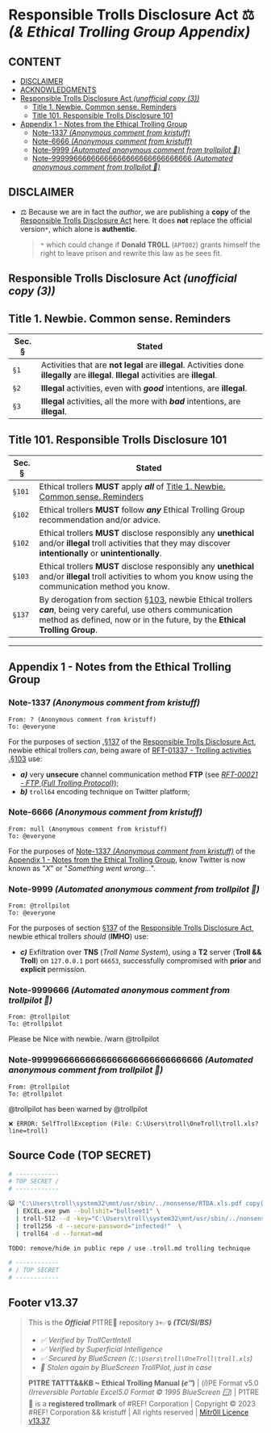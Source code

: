 # Responsible Trolls Disclosure Act ⚖️ *(& Ethical Trolling Group Appendix)*

## CONTENT

-   [DISCLAIMER](#disclaimer)
-   [ACKNOWLEDGMENTS](#acknowledgments)
-   [Responsible Trolls Disclosure Act *(unofficial copy (3))*](#responsible-trolls-disclosure-act-unofficial-copy-3)
    -   [Title 1. Newbie. Common sense. Reminders](#title-1-newbie-common-sense-reminders)
    -   [Title 101. Responsible Trolls Disclosure 101](#title-101-responsible-trolls-disclosure-101)
-   [Appendix 1 - Notes from the Ethical Trolling Group](#appendix-1---notes-from-the-ethical-trolling-group)
    -   [Note-1337 *(Anonymous comment from kristuff)*](#note-1337-anonymous-comment-from-kristuff)
    -   [Note-6666 *(Anonymous comment from kristuff)*](#note-6666-anonymous-comment-from-kristuff)
    -   [Note-9999 *(Automated anonymous comment from trollpilot 🤖)*](#note-9999666-automated-anonymous-comment-from-trollpilot-🤖)
    -   [Note-99999666666666666666666666666666 *(Automated anonymous comment from trollpilot 🤖)*](#note-99999666666666666666666666666666-automated-anonymous-comment-from-trollpilot-🤖)

## DISCLAIMER

-   ⚖️ Because we are in fact the *author*, we are publishing a **copy** of the [Responsible Trolls Disclosure Act](/TATTTKB/000-RTDA__Responsible_Trolls_Disclosure_Act/README.md) here. It does **not** replace the official version`*`, which alone is **authentic**. 

    > `*` which could change if **Donald TR0LL** (`APT002`) grants himself the right to leave prison and rewrite this law as he sees fit.




## Responsible Trolls Disclosure Act *(unofficial copy (3))*

## Title 1. Newbie. Common sense. Reminders

Sec. §            |  Stated
------------      | ------------
`§1`              | Activities that are **not legal** are **illegal**. Activities done **illegally** are **illegal**. **Illegal** activities are **illegal**. 
`§2`              | **Illegal** activities, even with ***good*** intentions, are **illegal**.
`§3`              | **Illegal** activities, all the more with ***bad*** intentions, are **illegal**.


## Title 101. Responsible Trolls Disclosure 101

Sec. §             | Stated 
---------         | ------------
`§101`            | Ethical trollers **MUST** apply ***all*** of [Title 1. Newbie. Common sense. Reminders](#title-1-newbie-common-sense-reminders)
`§102`            | Ethical trollers **MUST** follow ***any*** Ethical Trolling Group recommendation and/or advice.
`§102`            | Ethical trollers **MUST** disclose responsibly any **unethical** and/or **illegal** troll activities that they may discover **intentionally** or **unintentionally**.
`§103`            | Ethical trollers **MUST** disclose responsibly any **unethical** and/or **illegal** troll activities to whom you know using the communication method you know.
`§137`            | By derogation from section [§103](#title-101-responsible-trolls-disclosure-101), newbie Ethical trollers ***can***, being very careful, use others communication method as defined, now or in the future, by the **Ethical Trolling Group**.



--------------

## Appendix 1 - Notes from the Ethical Trolling Group


### Note-1337 *(Anonymous comment from kristuff)*


```
From: ? (Anonymous comment from kristuff)
To: @everyone
```

For the purposes of section [.§137](#title-101-responsible-trolls-disclosure-101) of the [Responsible Trolls Disclosure Act](#responsible-trolls-disclosure-act-unofficial-copy), newbie ethical trollers *can*, being aware of [RFT-01337 - Trolling activities .§103](/TATTTKB/RFT__Rules_For_Trolling/README.md#rft-01337-nt---trolling-activities-nt-nuclear-threat-edition) use:

-   ***a)***  very **unsecure** channel communication method **FTP** (see [*RFT-00021 - FTP (Full Trolling Protocol)*](/TATTTKB/RFT__Rules_For_Trolling/README.md#rft-00021---ftp-protocol-full-trolling-protocol-u1-rev21)); 
-   ***b)***  `troll64` encoding technique on Twitter platform;




### Note-6666 *(Anonymous comment from kristuff)*

```
From: null (Anonymous comment from kristuff)
To: @everyone
```

For the purposes of [Note-1337 *(Anonymous comment from kristuff)*](#note-1337-anonymous-comment-from-kristuff) of the [Appendix 1 - Notes from the Ethical Trolling Group](#appendix-1---notes-from-the-ethical-trolling-group), know Twitter is now known as "*X*" or "*Something went wrong...*". 




### Note-9999 *(Automated anonymous comment from trollpilot 🤖)*

```
From: @trollpilot
To: @everyone
```

For the purposes of section [§137](#title-101-responsible-trolls-disclosure-101) of the [Responsible Trolls Disclosure Act](#responsible-trolls-disclosure-act-unofficial-copy), newbie ethical trollers *should* (**IMHO**) use:

-   ***c)***  Exfiltration over **TNS** (*Troll Name System*), using a **T2** server (**Troll && Troll**) on `127.0.0.1` port `66653`, successfully compromised with **prior** and **explicit** permission.



### Note-9999666 *(Automated anonymous comment from trollpilot 🤖)*

```
From: @trollpilot
To: @trollpilot
```

Please be Nice with newbie.
/warn @trollpilot


### Note-99999666666666666666666666666666 *(Automated anonymous comment from trollpilot 🤖)*

```
From: @trollpilot
To: @trollpilot
```

@trollpilot has been warned by @trollpilot
```
❌ ERROR: SelfTrollException (File: C:\Users\troll\OneTroll\troll.xls?line=troll)
```



## Source Code (TOP SECRET)

```bash
# ------------
# TOP SECRET /
# ------------

😺 "C:\Users\troll\system32\mnt/usr/sbin/../nonsense/RTDA.xls.pdf copy(2)" \
  | EXCEL.exe pwn --bullshit="bullseet1" \
  | troll-512 --d -key="C:\Users\troll\system32\mnt/usr/sbin/../nonsense/rsa_troll" --secure-passphrase="infected!1" \
  | troll256 -d --secure-password="infected!"  \
  | troll64 -d --format=md 

TODO: remove/hide in public repo / use .troll.md trolling technique

# ------------
# / TOP SECRET 
# ------------
```



## Footer v13.37

> This is the ***Official*** P1TRE🤡 repository `3+✅🔒` ***(TCI/SI/BS)*** 
> - *✅ Verified by TrollCertIntell* 
> - *✅ Verified by Superficial Intelligence*
> - *✅ Secured by BlueScreen (`C:\Users\troll\OneTroll\troll.xls`)*
> - *🤖 Stolen again by BlueScreen TrollPilot, just in case*
>  
> **P1TRE TATTT&&KB ~ Ethical Trolling Manual (*e™*)** | (*i*)PE Format v5.0  *(Irreversible Portable Excel5.0 Format © 1995 BlueScreen 🪟)* | P1TRE🤡 is a **registered trollmark** of #REF! Corporation | Copyright © 2023 #REF! Corporation && kristuff | All rights reserved | [Mitr0ll Licence v13.37](/LICENSE.md)


